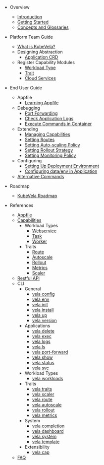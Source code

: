 - Overview
  - [Introduction](/en/introduction.md)
  - [Getting Started](/en/quick-start.md)
  - [Concepts and Glossaries](/en/concepts.md)

- Platform Team Guide
  - [What is KubeVela?](/en/platform-engineers/overview.md)
  - Designing Abstraction
    - [Application CRD](/en/platform-engineers/application.md)
  - Register Capability Modules
    - [Workload Type](/en/platform-engineers/workload-type.md)
    - [Trait](/en/platform-engineers/trait.md)
    - [Cloud Services](/en/platform-engineers/cloud-services.md)

- End User Guide
  - Appfile
    - [Learning Appfile](/en/developers/learn-appfile.md)
  - Debugging
    - [Port Forwarding](/en/developers/port-forward.md)
    - [Check Application Logs](/en/developers/check-logs.md)
    - [Execute Commands in Container](/en/developers/exec-cmd.md)  
  - Extending
    - [Managing Capabilities](/en/developers/cap-center.md)
    - [Setting Routes](/en/developers/extensions/set-route.md)
    - [Setting Auto-scaling Policy](/en/developers/extensions/set-autoscale.md)
    - [Setting Rollout Strategy](/en/developers/extensions/set-rollout.md)
    - [Setting Monitoring Policy](/en/developers/extensions/set-metrics.md)
  - Configuring
    - [Setting Up Deployment Environment](/en/developers/config-enviroments.md)
    - [Configuring data/env in Application](/en/developers/config-app.md)
  - [Alternative Commands](/en/developers/alternative-cmd.md)

- Roadmap
  - [KubeVela Roadmap](/en/roadmap.md)

- References
  - [Appfile](/en/developers/references/devex/appfile.md)
  - [Capabilities](/en/developers/references/README.md)
    - Workload Types
      - [Webservice](/en/developers/references/workload-types/webservice.md)
      - [Task](/en/developers/references/workload-types/task.md)
      - [Worker](/en/developers/references/workload-types/worker.md)
    - Traits
      - [Route](/en/developers/references/traits/route.md)
      - [Autoscale](/en/developers/references/traits/autoscale.md)
      - [Rollout](/en/developers/references/traits/rollout.md)
      - [Metrics](/en/developers/references/traits/metrics.md)
      - [Scaler](/en/developers/references/traits/scaler.md)
  - [Restful APi](/en/developers/references/restful-api/index.html ':ignore')
  - CLI
    - General
      - [vela config](/en/cli/vela_config.md)
      - [vela env](/en/cli/vela_env.md)
      - [vela init](/en/cli/vela_init.md)
      - [vela install](/en/cli/vela_install.md)
      - [vela up](/en/cli/vela_up.md)
      - [vela version](/en/cli/vela_version.md)
    - Applications
      - [vela delete](/en/cli/vela_delete.md)
      - [vela exec](/en/cli/vela_exec.md)
      - [vela logs](/en/cli/vela_logs.md)
      - [vela ls](/en/cli/vela_ls.md)
      - [vela port-forward](/en/cli/vela_port-forward.md)
      - [vela show](/en/cli/vela_show.md)
      - [vela status](/en/cli/vela_status.md)
      - [vela svc](/en/cli/vela_svc.md)
    - Workload Types
      - [vela workloads](/en/cli/vela_workloads.md)
    - Traits
      - [vela traits](/en/cli/vela_traits.md)
      - [vela scaler](/en/cli/vela_scaler.md)
      - [vela route](/en/cli/vela_route.md)
      - [vela autoscale](/en/cli/vela_autoscale.md)
      - [vela rollout](/en/cli/vela_rollout.md)
      - [vela metrics](/en/cli/vela_metrics.md)
    - System
      - [vela completion](/en/cli/vela_completion.md)
      - [vela dashboard](/en/cli/vela_dashboard.md)
      - [vela system](/en/cli/vela_system.md)
      - [vela template](/en/cli/vela_template.md)
    - Extensibility
      - [vela cap](/en/cli/vela_cap.md)
  - [FAQ](/en/developers/references/devex/faq.md)

